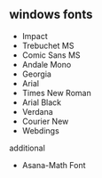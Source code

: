 windows fonts
---

- Impact
- Trebuchet MS
- Comic Sans MS
- Andale Mono
- Georgia
- Arial
- Times New Roman
- Arial Black
- Verdana
- Courier New
- Webdings

additional
- Asana-Math Font
